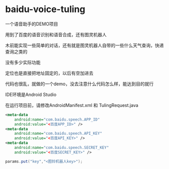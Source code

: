 # baidu-voice-tuling

一个语音助手的DEMO项目

用到了百度的语音识别和语音合成，还有图灵机器人

木前能实现一些简单的对话，还有就是图灵机器人自带的一些什么天气查询，快递查询之类的

没有多少实际功能

定位也是直接把地址固定的，以后有空加进去

代码也很乱，就做的一个demo，没去注意什么代码怎么样，能达到目的就行

IDE环境是Android Studio

在运行项目前，请修改AndroidManifest.xml 和 TulingRequest.java

``` xml
<meta-data
    android:name="com.baidu.speech.APP_ID"
    android:value="<百度APP_ID>" />
<meta-data
    android:name="com.baidu.speech.API_KEY"
    android:value="<百度API_KEY>" />
<meta-data
    android:name="com.baidu.speech.SECRET_KEY"
    android:value="<百度SECRET_KEY>" />
```

``` java
params.put("key","<图铃机器人key>");
```
